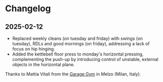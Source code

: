 
# Changelog

## 2025-02-12

- Replaced weekly cleans (on tuesday and friday) with swings (on tuesday),
  RDLs and good mornings (on friday), addressing a lack of focus on hip
  hinging. 
- Added the kettlebell floor press to monday's horizontal pressing,
  complementing the push-up by introducing control of unstable, external
  objects in the horizontal plane.

Thanks to Mattia Vitali from the [Garage Gym][2025-02-12-1] in Melzo
(Milan, Italy).

[2025-02-12-1]: https://garagegym.it

